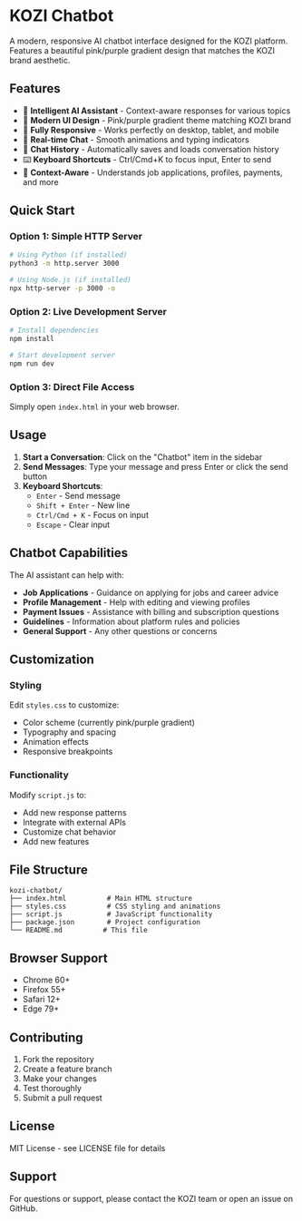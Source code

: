 # KOZI Chatbot

A modern, responsive AI chatbot interface designed for the KOZI platform. Features a beautiful pink/purple gradient design that matches the KOZI brand aesthetic.

## Features

- 🤖 **Intelligent AI Assistant** - Context-aware responses for various topics
- 🎨 **Modern UI Design** - Pink/purple gradient theme matching KOZI brand
- 📱 **Fully Responsive** - Works perfectly on desktop, tablet, and mobile
- 💬 **Real-time Chat** - Smooth animations and typing indicators
- 💾 **Chat History** - Automatically saves and loads conversation history
- ⌨️ **Keyboard Shortcuts** - Ctrl/Cmd+K to focus input, Enter to send
- 🎯 **Context-Aware** - Understands job applications, profiles, payments, and more

## Quick Start

### Option 1: Simple HTTP Server
```bash
# Using Python (if installed)
python3 -m http.server 3000

# Using Node.js (if installed)
npx http-server -p 3000 -o
```

### Option 2: Live Development Server
```bash
# Install dependencies
npm install

# Start development server
npm run dev
```

### Option 3: Direct File Access
Simply open `index.html` in your web browser.

## Usage

1. **Start a Conversation**: Click on the "Chatbot" item in the sidebar
2. **Send Messages**: Type your message and press Enter or click the send button
3. **Keyboard Shortcuts**:
   - `Enter` - Send message
   - `Shift + Enter` - New line
   - `Ctrl/Cmd + K` - Focus on input
   - `Escape` - Clear input

## Chatbot Capabilities

The AI assistant can help with:

- **Job Applications** - Guidance on applying for jobs and career advice
- **Profile Management** - Help with editing and viewing profiles
- **Payment Issues** - Assistance with billing and subscription questions
- **Guidelines** - Information about platform rules and policies
- **General Support** - Any other questions or concerns

## Customization

### Styling
Edit `styles.css` to customize:
- Color scheme (currently pink/purple gradient)
- Typography and spacing
- Animation effects
- Responsive breakpoints

### Functionality
Modify `script.js` to:
- Add new response patterns
- Integrate with external APIs
- Customize chat behavior
- Add new features

## File Structure

```
kozi-chatbot/
├── index.html          # Main HTML structure
├── styles.css          # CSS styling and animations
├── script.js           # JavaScript functionality
├── package.json        # Project configuration
└── README.md          # This file
```

## Browser Support

- Chrome 60+
- Firefox 55+
- Safari 12+
- Edge 79+

## Contributing

1. Fork the repository
2. Create a feature branch
3. Make your changes
4. Test thoroughly
5. Submit a pull request

## License

MIT License - see LICENSE file for details

## Support

For questions or support, please contact the KOZI team or open an issue on GitHub.